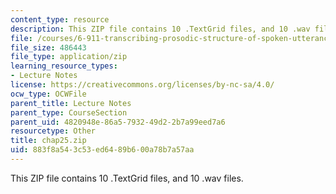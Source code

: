 ```yaml
---
content_type: resource
description: This ZIP file contains 10 .TextGrid files, and 10 .wav files.
file: /courses/6-911-transcribing-prosodic-structure-of-spoken-utterances-with-tobi-january-iap-2006/883f8a543c53ed6489b600a78b7a57aa_chap25.zip
file_size: 486443
file_type: application/zip
learning_resource_types:
- Lecture Notes
license: https://creativecommons.org/licenses/by-nc-sa/4.0/
ocw_type: OCWFile
parent_title: Lecture Notes
parent_type: CourseSection
parent_uid: 4820948e-86a5-7932-49d2-2b7a99eed7a6
resourcetype: Other
title: chap25.zip
uid: 883f8a54-3c53-ed64-89b6-00a78b7a57aa
---
```

This ZIP file contains 10 .TextGrid files, and 10 .wav files.